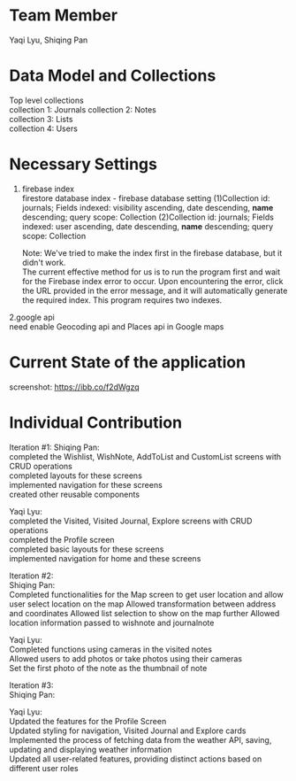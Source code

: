 # Team Member

Yaqi Lyu, Shiqing Pan

# Data Model and Collections

Top level collections  
collection 1: Journals
collection 2: Notes  
collection 3: Lists  
collection 4: Users

# Necessary Settings

1. firebase index  
   firestore database index - firebase database setting
   (1)Collection id: journals; Fields indexed: visibility ascending, date descending, **name** descending; query scope: Collection
   (2)Collection id: journals; Fields indexed: user ascending, date descending, **name** descending; query scope: Collection

   Note: We've tried to make the index first in the firebase database, but it didn't work.  
    The current effective method for us is to run the program first and wait for the Firebase index error to occur. Upon encountering the error, click the URL provided in the error message, and it will automatically generate the required index. This program requires two indexes.

2.google api  
need enable Geocoding api and Places api in Google maps

# Current State of the application

screenshot:
https://ibb.co/f2dWgzq

# Individual Contribution

Iteration #1:
Shiqing Pan:  
completed the Wishlist, WishNote, AddToList and CustomList screens with CRUD operations  
completed layouts for these screens  
implemented navigation for these screens  
created other reusable components

Yaqi Lyu:  
completed the Visited, Visited Journal, Explore screens with CRUD operations  
completed the Profile screen  
completed basic layouts for these screens  
implemented navigation for home and these screens

Iteration #2:  
Shiqing Pan:  
Completed functionalities for the Map screen to get user location and allow user select location on the map
Allowed transformation between address and coordinates
Allowed list selection to show on the map further
Allowed location information passed to wishnote and journalnote

Yaqi Lyu:  
Completed functions using cameras in the visited notes  
Allowed users to add photos or take photos using their cameras  
Set the first photo of the note as the thumbnail of note

Iteration #3:  
Shiqing Pan:

Yaqi Lyu:  
Updated the features for the Profile Screen  
Updated styling for navigation, Visited Journal and Explore cards  
Implemented the process of fetching data from the weather API, saving, updating and displaying weather information  
Updated all user-related features, providing distinct actions based on different user roles
